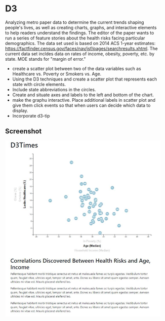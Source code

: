 # D3

Analyzing metro paper data to determine the current trends shaping people's lives, as well as creating charts, graphs, and interactive elements to help readers understand the findings.
The editor of the paper wants to run a series of feature stories about the health risks facing particular demographics. The data set used is based on 2014 ACS 1-year estimates: https://factfinder.census.gov/faces/nav/jsf/pages/searchresults.xhtml. The current data set incldes data on rates of income, obesity, poverty, etc. by state. MOE stands for "margin of error."

* create a scatter plot between two of the data variables such as Healthcare vs. Poverty or Smokers vs. Age.
* Using the D3 techniques and create a scatter plot that represents each state with circle elements. 
* Include state abbreviations in the circles.
* Create and situate axes and labels to the left and bottom of the chart.
* make the graphu interactive. Place additional labels in scatter plot and give them click events so that when users can decide which data to display. 
* Incorporate d3-tip

## Screenshot

![Image description](https://github.com/melakue/D3/blob/master/D3%20screenshot%201.JPG)




